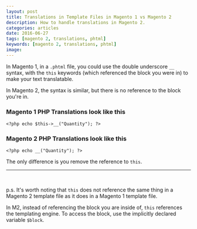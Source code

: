 ```yaml
---
layout: post
title: Translations in Template Files in Magento 1 vs Magento 2
description: How to handle translations in Magento 2.
categories: articles
date: 2016-06-27
tags: [magento 2, translations, phtml]
keywords: [magento 2, translations, phtml]
image:
---
```


In Magento 1, in a `.phtml` file, you could use the double underscore `__` syntax, with the `this` keywords (which referenced the block you were in) to make your text translatable.

In Magento 2, the syntax is similar, but there is no reference to the block you're in.

### **Magento 1 PHP Translations** look like this
```Shell
<?php echo $this->__("Quantity"); ?>
```

### **Magento 2 PHP Translations** look like this
```Shell
<?php echo __("Quantity"); ?>
```

The only difference is you remove the reference to `this`.

---
&nbsp;

p.s. It's worth noting that `this` does not reference the same thing in a Magento 2 template file as it does in a Magento 1 template file.

In M2, instead of referencing the block you are inside of, `this` references the templating engine. To access the block, use the implicitly declared variable `$block`.